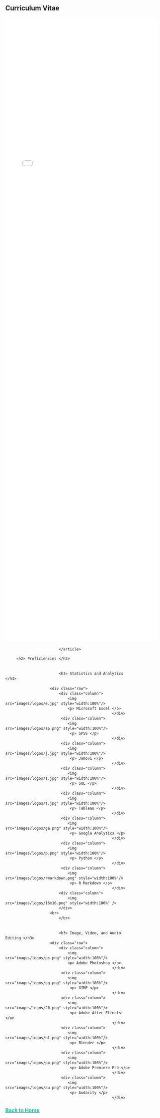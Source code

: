
<html>
	<h2>Curriculum Vitae</h2>
						<div class="row">
							<article class="col-6 col-12-xsmall work-item">
								<embed src="files/Ciarán Dervan CV.pdf" type="application/pdf" width="120%" height="2000px" scrollbar=1/>
								
							</article>
             
	
<style>
* {
  box-sizing: border-box;
}

.column {
  float: left;
  width: 33.33%;
  padding: 5px;
}

/* Clearfix (clear floats) */
.row::after {
  content: "";
  clear: both;
  display: table;
}
	</style>


		 <h2> Proficiencies </h2>
						
								
							<h3> Statistics and Analytics </h3>
						
						<div class="row">
							<div class="column">
								<img src="images/logos/e.jpg" style="width:100%"/>
								<p> Microsoft Excel </p>
	                                                </div>
							 <div class="column">
								<img src="images/logos/sp.png" style="width:100%"/>
								 <p> SPSS </p>
	                                                </div>
							 <div class="column">
								<img src="images/logos/j.jpg" style="width:100%"/>
								 <p> Jamovi </p> 
	                                                </div>
							 <div class="column">
								<img src="images/logos/s.jpg" style="width:100%"/>
								 <p> SQL </p>
	                                                </div>
							 <div class="column">
								<img src="images/logos/t.jpg" style="width:100%"/>
								 <p> Tableau </p> 
	                                                </div>
							 <div class="column">
								<img src="images/logos/ga.png" style="width:100%"/>
								 <p> Google Analytics </p> 
	                                                </div>
							 <div class="column">
								<img src="images/logos/p.png" style="width:100%"/>
								 <p> Python </p> 
	                                                </div>
							 <div class="column">
								<img src="images/logos/rmarkdown.png" style="width:100%"/>
								 <p> R Markdown </p> 
	                                                </div>
							<div class="column">
								<img src="images/logos/16x16.png" style="width:100%" />
							</div>
						<br>
							</br>
								
								
							<h3> Image, Video, and Audio Editing </h3>
						<div class="row">
							<div class="column">
								<img src="images/logos/ps.png" style="width:100%"/>
								<p> Adobe Photoshop </p>
	                                                </div>
							 <div class="column">
								<img src="images/logos/gg.png" style="width:100%"/>
								 <p> GIMP </p>
	                                                </div>
							 <div class="column">
								<img src="images/logos/20.png" style="width:100%"/>
								 <p> Adobe After Effects </p>
	                                                </div>
							 <div class="column">
								<img src="images/logos/bl.png" style="width:100%"/>
								 <p> Blender </p> 
	                                                </div>
							 <div class="column">
								<img src="images/logos/pp.png" style="width:100%"/>
								 <p> Adobe Premiere Pro </p>
	                                                </div>
							 <div class="column">
								<img src="images/logos/au.png" style="width:100%"/>
								 <p> Audacity </p>
	                                                </div>
						
 <body>
									<a href="https://ciarandervan.github.io"><h3 style="color:rgb(13, 192, 168)">Back to Home</h3></a>
								 </body>


